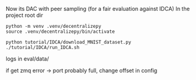 Now its DAC with peer sampling (for a fair evaluation against IDCA)
In the project root dir

```
python -m venv .venv/decentralizepy
source .venv/decentralizepy/bin/activate
```
```
python tutorial/IDCA/download_MNIST_dataset.py
./tutorial/IDCA/run_IDCA.sh
```
logs in eval/data/<date-time>

if get zmq error -> port probably full, change offset in config
